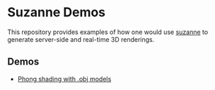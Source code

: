 # Suzanne Demos

This repository provides examples of how one would use [suzanne](https://github.com/nathsou/Suzanne) to generate server-side and real-time 3D renderings.

## Demos

- [Phong shading with .obj models](https://nathsou.github.io/SuzanneDemos/dist/)